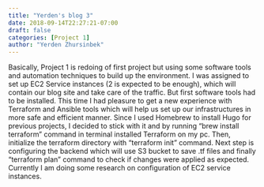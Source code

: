 ```yaml
---
title: "Yerden's blog 3"
date: 2018-09-14T22:27:21-07:00
draft: false
categories: [Project 1]
author: "Yerden Zhursinbek"
---
```

Basically, Project 1 is redoing of first project but using some software tools and automation techniques to build up the environment. I was assigned to set up EC2 Service instances (2 is expected to be enough), which will contain our blog site and take care of the traffic. But first software tools had to be installed.
This time I had pleasure to get a new experience with Terraform and Ansible tools which will help us set up our infrastructures in more safe and efficient manner. Since I used Homebrew to install Hugo for previous projects, I decided to stick with it and by running “brew install terraform” command in terminal installed Terraform on my pc. Then, initialize the terraform directory with “terraform init” command. Next step is configuring the backend which will use S3 bucket to save .tf files and finally “terraform plan” command to check if changes were applied as expected. 
Currently I am doing some research on configuration of EC2 service instances.

